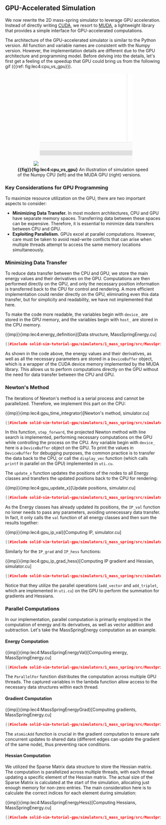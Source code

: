 ## GPU-Accelerated Simulation

We now rewrite the 2D mass-spring simulator to leverage GPU acceleration.
Instead of directly writing [CUDA](https://developer.nvidia.com/cuda-toolkit), we resort to [MUDA](https://github.com/MuGdxy/muda), a lightweight library that provides a simple interface for GPU-accelerated computations.

The architecture of the GPU-accelerated simulator is similar to the Python version. All function and variable names are consistent with the Numpy version. However, the implementation details are different due to the GPU architecture and programming model. Before delving into the details, let's first get a feeling of the speedup that GPU could bring us from the following gif ({{ref: fig:lec4:cpu_vs_gpu}}).

<figure>
    <center>
    <img src="img/lec4/cpu_gif.gif">
    <img src="img/lec4/gpu_gif.gif">
    </center>
    <figcaption><b>{{fig}}{fig:lec4:cpu_vs_gpu}</b> An illustration of simulation speed of the Numpy CPU (left) and the MUDA GPU (right) versions.</figcaption>
</figure>

### Key Considerations for GPU Programming

To maximize resource utilization on the GPU, there are two important aspects to consider:
- **Minimizing Data Transfer.** In most modern architectures, CPU and GPU have separate memory spaces. Transferring data between these spaces can be expensive. Therefore, it is essential to minimize data transfers between CPU and GPU.
- **Exploiting Parallelism.** GPUs excel at parallel computations. However, care must be taken to avoid read-write conflicts that can arise when multiple threads attempt to access the same memory locations simultaneously.

### Minimizing Data Transfer

To reduce data transfer between the CPU and GPU, we store the main energy values and their derivatives on the GPU. Computations are then performed directly on the GPU, and only the necessary position information is transferred back to the CPU for control and rendering. A more efficient implementation could render directly on the GPU, eliminating even this data transfer, but for simplicity and readability, we have not implemented that here.

To make the code more readable, the variables begin with `device_` are stored in the GPU memory, and the variables begin with `host_` are stored in the CPU memory.

{{imp}}{imp:lec4:energy_definition}[Data structure, MassSpringEnergy.cu]
```cpp
{{#include solid-sim-tutorial-gpu/simulators/1_mass_spring/src/MassSpringEnergy.cu:definition}}
```
As shown in the code above, the energy values and their derivatives, as well as all the necessary parameters are stored in a `DeviceBuffer` object, which is a wrapper of the CUDA device memory implemented by the MUDA library. This allows us to perform computations directly on the GPU without the need for data transfer between the CPU and GPU.

### Newton's Method

The iterations of Newton's method is a serial process and cannot be parallelized. Therefore, we implement this part on the CPU:

{{imp}}{imp:lec4:gpu_time_integrator}[Newton's method, simulator.cu]
```cpp
{{#include solid-sim-tutorial-gpu/simulators/1_mass_spring/src/simulator.cu:step_forward}}
```
In this function, `step_forward`, the projected Newton method with line search is implemented, performing necessary computations on the GPU while controlling the process on the CPU.
Any variable begin with `device_` here is a `DeviceBuffer` object on the GPU. To print the values in `DeviceBuffer` for debugging purposes, the common practice is to transfer the data back to the CPU, or call the `display_vec` function (which calls `printf` in parallel on the GPU) implemented in `uti.cu`.

The `update_x` function updates the positions of the nodes to all Energy classes and transfers the updated positions back to the CPU for rendering:

{{imp}}{imp:lec4:gpu_update_x}[Update positions, simulator.cu]
```cpp
{{#include solid-sim-tutorial-gpu/simulators/1_mass_spring/src/simulator.cu:update_x}}
```
As the Energy classes has already updated its positions, the `IP_val` function no loner needs to pass any parameters, avoiding unnecessary data transfer. 
In fact, it only calls the `val` function of all energy classes and then sum the results together:

{{imp}}{imp:lec4:gpu_ip_val}[Computing IP, simulator.cu]
```cpp
{{#include solid-sim-tutorial-gpu/simulators/1_mass_spring/src/simulator.cu:IP_val}}
``` 
Similarly for the `IP_grad` and `IP_hess` functions:

{{imp}}{imp:lec4:gpu_ip_grad_hess}[Computing IP gradient and Hessian, simulator.cu]
```cpp
{{#include solid-sim-tutorial-gpu/simulators/1_mass_spring/src/simulator.cu:IP_grad and IP_hess}}
``` 
Notice that they utilize the parallel operations (`add_vector` and `add_triplet`, which are implemented in `uti.cu`) on the GPU to perform the summation for gradients and Hessians.

### Parallel Computations

In our implementation, parallel computation is primarily employed in the computation of energy and its derivatives, as well as vector addition and subtraction. Let's take the MassSpringEnergy computation as an example. 

#### Energy Computation
{{imp}}{imp:lec4:MassSpringEnergyVal}[Computing energy, MassSpringEnergy.cu]
```cpp
{{#include solid-sim-tutorial-gpu/simulators/1_mass_spring/src/MassSpringEnergy.cu:val}}
```
The `ParallelFor` function distributes the computation across multiple GPU threads. The captured variables in the lambda function allow access to the necessary data structures within each thread.

#### Gradient Computation
{{imp}}{imp:lec4:MassSpringEnergyGrad}[Computing gradients, MassSpringEnergy.cu]
```cpp
{{#include solid-sim-tutorial-gpu/simulators/1_mass_spring/src/MassSpringEnergy.cu:grad}}
```
The `atomicAdd` function is crucial in the gradient computation to ensure safe concurrent updates to shared data (different edges can update the gradient of the same node), thus preventing race conditions.

#### Hessian Computation
We utilized the Sparse Matrix data structure to store the Hessian matrix. The computation is parallelized across multiple threads, with each thread updating a specific element of the Hessian matrix. The actual size of the Sparse Matrix is calculated at the start of the simulation, allocating just enough memory for non-zero entries. The main consideration here is to calculate the correct indices for each element during simulation:

{{imp}}{imp:lec4:MassSpringEnergyHess}[Computing Hessians, MassSpringEnergy.cu]
```cpp
{{#include solid-sim-tutorial-gpu/simulators/1_mass_spring/src/MassSpringEnergy.cu:hess}}
```

